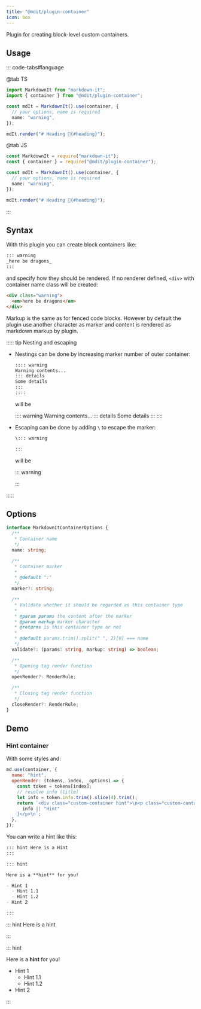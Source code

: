 ```yaml
---
title: "@mdit/plugin-container"
icon: box
---
```


Plugin for creating block-level custom containers.

<!-- more -->

## Usage

::: code-tabs#language

@tab TS

```ts
import MarkdownIt from "markdown-it";
import { container } from "@mdit/plugin-container";

const mdIt = MarkdownIt().use(container, {
  // your options, name is required
  name: "warning",
});

mdIt.render("# Heading 🎉{#heading}");
```

@tab JS

```ts
const MarkdownIt = require("markdown-it");
const { container } = require("@mdit/plugin-container");

const mdIt = MarkdownIt().use(container, {
  // your options, name is required
  name: "warning",
});

mdIt.render("# Heading 🎉{#heading}");
```

:::

## Syntax

With this plugin you can create block containers like:

```md
::: warning
_here be dragons_
:::
```

and specify how they should be rendered. If no renderer defined, `<div>` with container name class will be created:

```html
<div class="warning">
  <em>here be dragons</em>
</div>
```

Markup is the same as for fenced code blocks. However by default the plugin use another character as marker and content is rendered as markdown markup by plugin.

::::: tip Nesting and escaping

- Nestings can be done by increasing marker number of outer container:

  ```md
  :::: warning
  Warning contents...
  ::: details
  Some details
  :::
  ::::
  ```

  will be

  :::: warning
  Warning contents...
  ::: details
  Some details
  :::
  ::::

- Escaping can be done by adding `\` to escape the marker:

  ```md
  \::: warning

  :::
  ```

  will be

  \::: warning

  :::

:::::

## Options

```ts
interface MarkdownItContainerOptions {
  /**
   * Container name
   */
  name: string;

  /**
   * Container marker
   *
   * @default ":"
   */
  marker?: string;

  /**
   * Validate whether it should be regarded as this container type
   *
   * @param params the content after the marker
   * @param markup marker character
   * @returns is this container type or not
   *
   * @default params.trim().split(" ", 2)[0] === name
   */
  validate?: (params: string, markup: string) => boolean;

  /**
   * Opening tag render function
   */
  openRender?: RenderRule;

  /**
   * Closing tag render function
   */
  closeRender?: RenderRule;
}
```

## Demo

### Hint container

With some styles and:

```js
md.use(container, {
  name: "hint",
  openRender: (tokens, index, _options) => {
    const token = tokens[index];
    // resolve info (title)
    let info = token.info.trim().slice(4).trim();
    return `<div class="custom-container hint">\n<p class="custom-container-title">${
      info || "Hint"
    }</p>\n`;
  },
});
```

You can write a hint like this:

```md
::: hint Here is a Hint
:::

::: hint

Here is a **hint** for you!

- Hint 1
  - Hint 1.1
  - Hint 1.2
- Hint 2

:::
```

::: hint Here is a hint

:::

::: hint

Here is a **hint** for you!

- Hint 1
  - Hint 1.1
  - Hint 1.2
- Hint 2

:::
